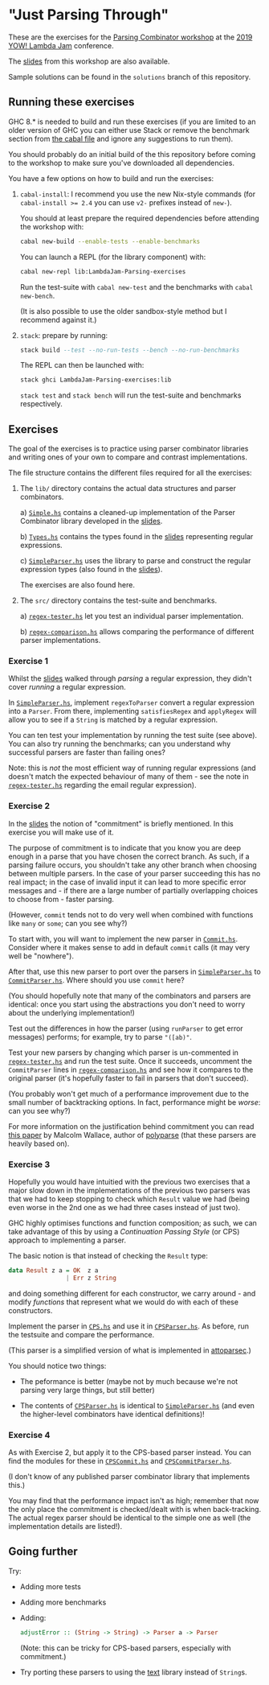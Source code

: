 "Just Parsing Through"
======================

These are the exercises for the [Parsing Combinator
workshop](https://lambdajam.yowconference.com.au/proposal/?id=9695) at
the [2019 YOW! Lambda Jam](https://confengine.com/yow-lambda-jam-2019)
conference.

The [slides] from this workshop are also available.

[slides]: https://github.com/ivan-m/LambdaJam-Parsing

Sample solutions can be found in the `solutions` branch of this
repository.

Running these exercises
-----------------------

GHC 8.* is needed to build and run these exercises (if you are limited
to an older version of GHC you can either use Stack or remove the
benchmark section from [the cabal
file](LambdaJam-Parsing-exercises.cabal) and ignore any suggestions to
run them).

You should probably do an initial build of the this repository before
coming to the workshop to make sure you've downloaded all
dependencies.

You have a few options on how to build and run the exercises:

1. `cabal-install`: I recommend you use the new Nix-style commands
   (for `cabal-install >= 2.4` you can use `v2-` prefixes instead of
   `new-`).

    You should at least prepare the required dependencies before
    attending the workshop with:

    ```bash
    cabal new-build --enable-tests --enable-benchmarks
    ```

    You can launch a REPL (for the library component) with:

    ```bash
    cabal new-repl lib:LambdaJam-Parsing-exercises
    ```

    Run the test-suite with `cabal new-test` and the benchmarks with
    `cabal new-bench`.

    (It is also possible to use the older sandbox-style method but I
    recommend against it.)

2. `stack`: prepare by running:

    ```haskell
    stack build --test --no-run-tests --bench --no-run-benchmarks
    ```

    The REPL can then be launched with:

    ```bash
    stack ghci LambdaJam-Parsing-exercises:lib
    ```

    `stack test` and `stack bench` will run the test-suite and
    benchmarks respectively.

Exercises
---------

The goal of the exercises is to practice using parser combinator
libraries and writing ones of your own to compare and contrast
implementations.

The file structure contains the different files required for all the
exercises:

1. The `lib/` directory contains the actual data structures and parser
   combinators.

    a) [`Simple.hs`](lib/Parsers/Simple.hs) contains a cleaned-up
       implementation of the Parser Combinator library developed in
       the [slides].

    b) [`Types.hs`](lib/Regex/Types.hs) contains the types found in
       the [slides] representing regular expressions.

    c) [`SimpleParser.hs`] uses the library to parse and construct the
       regular expression types (also found in the [slides]).

    The exercises are also found here.

2. The `src/` directory contains the test-suite and benchmarks.

    a) [`regex-tester.hs`] let you test an individual parser
       implementation.

    b) [`regex-comparison.hs`] allows comparing the performance of
       different parser implementations.

[`SimpleParser.hs`]: lib/Regex/SimpleParser.hs

[`regex-tester.hs`]: src/regex-tester.hs

[`regex-comparison.hs`]: src/regex-comparison.hs

### Exercise 1

Whilst the [slides] walked through _parsing_ a regular expression,
they didn't cover _running_ a regular expression.

In [`SimpleParser.hs`], implement `regexToParser` convert a regular
expression into a `Parser`.  From there, implementing `satisfiesRegex`
and `applyRegex` will allow you to see if a `String` is matched by a
regular expression.

You can ten test your implementation by running the test suite (see
above).  You can also try running the benchmarks; can you understand
why successful parsers are faster than failing ones?

Note: this is _not_ the most efficient way of running regular
expressions (and doesn't match the expected behaviour of many of
them - see the note in [`regex-tester.hs`] regarding the email regular
expression).

### Exercise 2

In the [slides] the notion of "commitment" is briefly mentioned.  In
this exercise you will make use of it.

The purpose of commitment is to indicate that you know you are deep
enough in a parse that you have chosen the correct branch.  As such,
if a parsing failure occurs, you shouldn't take any other branch when
choosing between multiple parsers.  In the case of your parser
succeeding this has no real impact; in the case of invalid input it
can lead to more specific error messages and - if there are a large
number of partially overlapping choices to choose from - faster
parsing.

(However, `commit` tends not to do very well when combined with
functions like `many` or `some`; can you see why?)

To start with, you will want to implement the new parser in
[`Commit.hs`](lib/Parsers/Commit.hs).  Consider where it makes sense
to add in default `commit` calls (it may very well be "nowhere").

After that, use this new parser to port over the parsers in
[`SimpleParser.hs`] to
[`CommitParser.hs`](lib/Regex/SommitParser.hs).  Where should you use
`commit` here?

(You should hopefully note that many of the combinators and parsers
are identical: once you start using the abstractions you don't need to
worry about the underlying implementation!)

Test out the differences in how the parser (using `runParser` to get
error messages) performs; for example, try to parse `"([ab)"`.

Test your new parsers by changing which parser is un-commented in
[`regex-tester.hs`] and run the test suite.  Once it succeeds,
uncomment the `CommitParser` lines in [`regex-comparison.hs`] and see
how it compares to the original parser (it's hopefully faster to fail
in parsers that don't succeed).

(You probably won't get much of a performance improvement due to the
small number of backtracking options.  In fact, performance might be
_worse_: can you see why?)

For more information on the justification behind commitment you can
read [this
paper](https://www.cs.york.ac.uk/plasma/publications/pdf/partialparse.pdf)
by Malcolm Wallace, author of
[polyparse](https://hackage.haskell.org/package/polyparse) (that these
parsers are heavily based on).

### Exercise 3

Hopefully you would have intuitied with the previous two exercises
that a major slow down in the implementations of the previous two
parsers was that we had to keep stopping to check which `Result` value
we had (being even worse in the 2nd one as we had three cases instead
of just two).

GHC highly optimises functions and function composition; as such, we
can take advantage of this by using a _Continuation Passing Style_ (or
CPS) approach to implementing a parser.

The basic notion is that instead of checking the `Result` type:

```haskell
data Result z a = OK  z a
                | Err z String
```

and doing something different for each constructor, we carry around -
and modify _functions_ that represent what we would do with each of
these constructors.

Implement the parser in [`CPS.hs`](lib/Parsers/Commit.hs) and use
it in [`CPSParser.hs`].  As before, run the
testsuite and compare the performance.

[`CPSParser.hs`]: lib/Regex/CPSParser.hs

(This parser is a simplified version of what is implemented in
[attoparsec](http://hackage.haskell.org/package/attoparsec).)

You should notice two things:

* The peformance is better (maybe not by much because we're not
  parsing very large things, but still better)

* The contents of [`CPSParser.hs`] is identical to [`SimpleParser.hs`]
  (and even the higher-level combinators have identical definitions)!

### Exercise 4

As with Exercise 2, but apply it to the CPS-based parser instead.  You
can find the modules for these in [`CPSCommit.hs`](lib/CPSCommit.hs)
and [`CPSCommitParser.hs`](lib/CPSParserCommit.hs).

(I don't know of any published parser combinator library that
implements this.)

You may find that the performance impact isn't as high; remember that
now the only place the commitment is checked/dealt with is when
back-tracking.  The actual regex parser should be identical to the
simple one as well (the implementation details are listed!).

Going further
-------------

Try:

* Adding more tests

* Adding more benchmarks

* Adding:

    ```haskell
    adjustError :: (String -> String) -> Parser a -> Parser
    ```

    (Note: this can be tricky for CPS-based parsers, especially with
    commitment.)

* Try porting these parsers to using the
  [text](https://hackage.haskell.org/package/text) library instead of
  `String`s.
